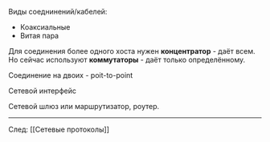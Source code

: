 Виды соеднинений/кабелей:
- Коаксиальные
- Витая пара

Для соединения более одного хоста нужен **концентратор** - даёт всем. Но сейчас используют **коммутаторы** - даёт только определённому.

Соединение на двоих - poit-to-point

Сетевой интерфейс

Сетевой шлюз или маршрутизатор, роутер.

---
След: [[Сетевые протоколы]]